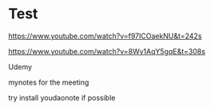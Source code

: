 # Test
https://www.youtube.com/watch?v=f97ICOaekNU&t=242s

https://www.youtube.com/watch?v=8Wy1AqY5gqE&t=308s

Udemy

mynotes for the meeting

try install youdaonote if possible

